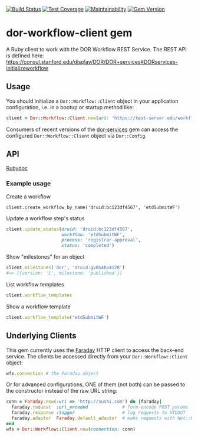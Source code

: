 [![Build Status](https://travis-ci.org/sul-dlss/dor-workflow-client.svg?branch=master)](https://travis-ci.org/sul-dlss/dor-workflow-client)
[![Test Coverage](https://api.codeclimate.com/v1/badges/fba77ff479c468f8510f/test_coverage)](https://codeclimate.com/github/sul-dlss/dor-services-client/test_coverage)
[![Maintainability](https://api.codeclimate.com/v1/badges/fba77ff479c468f8510f/maintainability)](https://codeclimate.com/github/sul-dlss/dor-services-client/maintainability)
[![Gem Version](https://badge.fury.io/rb/dor-workflow-client.svg)](https://badge.fury.io/rb/dor-workflow-client)

# dor-workflow-client gem

A Ruby client to work with the DOR Workflow REST Service. The REST API is defined here:
https://consul.stanford.edu/display/DOR/DOR+services#DORservices-initializeworkflow

## Usage

You should initialize a `Dor::Workflow::Client` object in your application configuration, i.e. in a bootup or startup method like:

```ruby
client = Dor::Workflow::Client.new(url: 'https://test-server.edu/workflow/')
```

Consumers of recent versions of the [dor-services](https://github.com/sul-dlss/dor-services) gem can access the configured `Dor::Workflow::Client` object via `Dor::Config`.

## API
[Rubydoc](https://www.rubydoc.info/github/sul-dlss/dor-workflow-client/master)

### Example usage
Create a workflow
```
client.create_workflow_by_name('druid:bc123df4567', 'etdSubmitWF')
```

Update a workflow step's status
```ruby
client.update_status(druid: 'druid:bc123df4567',
                     workflow: 'etdSubmitWF',
                     process: 'registrar-approval',
                     status: 'completed')
```

Show "milestones" for an object
```ruby
client.milestones('dor', 'druid:gv054hp4128')
#=> [{version: '1', milestone: 'published'}]
```

List workflow templates
```ruby
client.workflow_templates
```

Show a workflow template
```ruby
client.workflow_template('etdSubmitWF')
```

## Underlying Clients

This gem currently uses the [Faraday](https://github.com/lostisland/faraday) HTTP client to access the back-end service.  The clients be accessed directly from your `Dor::Workflow::Client` object:

```ruby
wfs.connection # the Faraday object
```

Or for advanced configurations, ONE of them (not both) can be passed to the constructor instead of the raw URL string:

```ruby
conn = Faraday.new(:url => 'http://sushi.com') do |faraday|
  faraday.request  :url_encoded             # form-encode POST params
  faraday.response :logger                  # log requests to STDOUT
  faraday.adapter  Faraday.default_adapter  # make requests with Net::HTTP
end
wfs = Dor::Workflow::Client.new(connection: conn)
```

